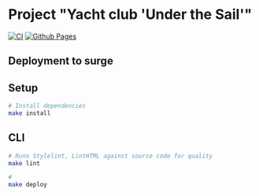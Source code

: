 # Project "Yacht club 'Under the Sail'"
[![CI](https://github.com/Teihden/layout-designer-project-58/actions/workflows/CI.yml/badge.svg)](https://github.com/Teihden/layout-designer-project-58/actions/workflows/CI.yml)
[![Github Pages](https://github.com/Teihden/sail-club/actions/workflows/pages/pages-build-deployment/badge.svg)](https://github.com/Teihden/sail-club/actions/workflows/pages/pages-build-deployment)


## Deployment to surge


## Setup

```bash
# Install dependencies
make install
```

## CLI

```bash
# Runs Stylelint, LintHTML against source code for quality
make lint

# 
make deploy
```
